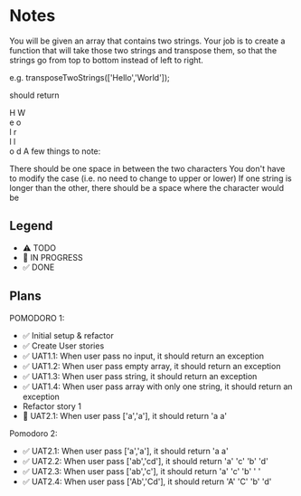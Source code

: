 # Notes

You will be given an array that contains two strings. Your job is to create a function that will take those two strings and transpose them, so that the strings go from top to bottom instead of left to right.

e.g. transposeTwoStrings(['Hello','World']);

should return

H W  
e o  
l r  
l l  
o d
A few things to note:

There should be one space in between the two characters
You don't have to modify the case (i.e. no need to change to upper or lower)
If one string is longer than the other, there should be a space where the character would be

## Legend
- ⚠ TODO
- 🚧 IN PROGRESS
- ✅ DONE

## Plans

POMODORO 1:
- ✅ Initial setup & refactor
- ✅ Create User stories
- ✅ UAT1.1: When user pass no input, it should return an exception
- ✅ UAT1.2: When user pass empty array, it should return an exception
- ✅ UAT1.3: When user pass string, it should return an exception
- ✅ UAT1.4: When user pass array with only one string, it should return an exception
- Refactor story 1
- 🚧 UAT2.1: When user pass ['a','a'], it should return 'a a'

Pomodoro 2:
- ✅ UAT2.1: When user pass ['a','a'], it should return 'a a'
- ✅ UAT2.2: When user pass ['ab','cd'], it should return 
'a' 'c'
'b' 'd' 
- ✅ UAT2.3: When user pass ['ab','c'], it should return 
'a' 'c'
'b' ' ' 
- ✅ UAT2.4: When user pass ['Ab','Cd'], it should return 
'A' 'C'
'b' 'd'